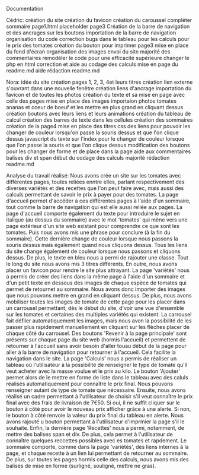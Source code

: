 Documentation

Cédric:
  création du site
  création du favicon
  création du caroussel 
  compléter sommaire page1.html
  placeholder page3
  Création de la barre de navigation et des ancrages sur les boutons
  importation de la barre de navigation
  organisation du code
  correction bugs dans le tableau pour les calculs pour le prix des tomates
  création du bouton pour imprimer page3
  mise en place du fond d'écran
  organisation des images
  envoi du site
  majorité des commentaires
  remodéler le code pour une efficacité supérieure 
  changer le php en html
  correction et aide au codage des calculs
  mise en page du readme.md
  aide rédaction readme.md




Nora:
  idée du site
  création pages 1, 2, 3, 4et leurs titres
  création lien externe s'ouvrant dans une nouvelle fenêtre 
  création liens d'ancrage
  importation du favicon et de toutes les photos
  création du texte et sa mise en page avec celle des pages 
  mise en place des images
  importaion photos tomates ananas et coeur de boeuf et les mettre en plus grand en cliquant dessus
  création boutons avec leurs liens et leurs animations
  création du tableau de calcul
  création des barres de texte dans les cellules
  création des sommaires
  création de la page4
  mise en place des titres 
  css des liens pour pouvoir les changer de couleur lorsqu'on passe la souris dessus et que l'on clique dessus
  javascript du texte sur l'index pour le changer de couleur lorsque que l'on passe la souris et que l'on clique dessus
  modification des boutons pour les changer de forme et de place dans la page
  aide aux commentaires
  balises div et span
  début du codage des calculs
  majorité rédaction readme.md

Analyse du travail réalisé:
Nous avons crée un site sur les tomates avec différentes pages, toutes reliées enntre elles, parlant respectivement des diverses variétés et des recettes que l'on peut faire avec, mais aussi des calculs permettant de savoir le prix à payer pour des tomates.
La page d'accueil permet d'accéder à ces différentes pages à l'aide d'un sommaire, tout comme la barre de navigation qui est elle aussi reliée aux pages.
La page d'accueil comporte également du texte pour introduire le sujet en italique (au dessus du sommaire) avec le mot 'tomates' qui mène vers une page extérieur d'un site web existant pour comprendre ce que sont les tomates. Puis nous avons mis une phrase pour conclure (à la fin du sommaire). Cette dernière change de couleur lorsque nous passons la souris dessus mais également quand nous cliquons dessus. Tous les liens du site change également de couleur lorsque nous passons et cliquons dessus. De plus, le texte en bleu nous a permi de rajouter une classe.
Tout le long du site nous avons mis 3 titres différents.
En outre, nous avons placer un favicon pour rendre le site plus attrayant.
La page 'variétés' nous a permis de créer des liens dans la même page à l'aide d'un sommaire et d'un petit texte en dessous des images de chaque espèce de tomates qui permet de retournet au sommaire. Nous avons donc importer des images que nous pouvons mettre en grand en cliquant dessus. De plus, nous avons mobiliser toutes les images de tomate de cette page pour les placer dans un carrousel permettant, dès le début du site, d'voir une vue d'ensemble sur les tomates et certaines des multiples variétés qui existent. La carrousel fait défiler automatiquement les images, mais nous avon la possibilité de les passer plus rapidement manuellement en cliquant sur les flèches placer de chaque côté du carrousel.
Des boutons 'Revenir à la page principale' sont présents sur chaque page du site web (hormis l'accueil) et permettent de retourner à l'accueil sans avoir besoin d'aller touau début de la page pour aller à la barre de navigation pour retourner à l'accueil. Cela facilite la navigation dans le site. 
La page 'Calculs' nous a permis de réaliser un tableau où l'utilisateur à la possibilité de renseigner le type de tomate qu'il veut acheter avec la masse voulue et le prix au kilo. Le bouton 'Ajouter' permet alors de le mettre en forme de liste dans le tableau avec des caluls réalisés automatiquement pour connaître le prix final. Nous pouvons renseigner autant de type de tomate que nécessaire. Ensuite, nous avons réalisé un cadre permettant à l'utilisateur de choisir s'il veut connaître le prix final avec des frais de livraison de 7€50. Si oui, il ne suffit cliquer sur le bouton à côté pour avoir le nouveau prix afficher grâce à une alerte. Si non, le bouton à côté renvoie la valeur du prix final du tableau en alerte. Nous avons rajouté u bouton permettant à l'utilisateur d'imprmier la page s'il le souhaite. 
Enfin, la dernière page 'Recettes' nous a permi, notamment, de mettre des balises span et div. De plus, cela permet à l'utilisateur de connaître quelques reccettes possibles avec es tomates et rapdement. Le sommaire comporte, comme dans la page 'variétés', des liens internes à la page, et chaque recette à un lien lui permettant de retourner au sommaire.
De plus, sur toutes les pages hormis celle des calculs, nous avons mis des balises de mise en forme (surligné, souligné, mettre ne gras).
